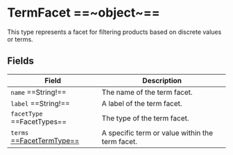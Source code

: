 # TermFacet ==~object~==

This type represents a facet for filtering products based on discrete values or terms. 

## Fields

| Field                                           	| Description                                                	|
|------------------------------------------------	|------------------------------------------------------------	|
| `name`  ==String!==                            	| The name of the term facet.                                	|
| `label`  ==String!==                            	| A label of the term facet. 	                                |
| `facetType`  ==FacetTypes==                   	| The type of the term facet.                                	|
| `terms` [ ==FacetTermType== ](facetTermType.md)  	| A specific term or value within the term facet.            	|